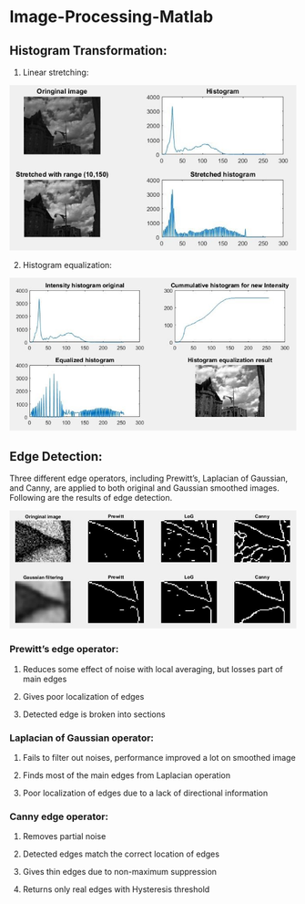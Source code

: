 # Image-Processing-Matlab


## Histogram Transformation:

1. Linear stretching:
  
  ![alt text](https://github.com/Shellyhan/Image-Processing-Matlab/raw/master/results/1.jpg)
  
2. Histogram equalization:
  
  ![alt text](https://github.com/Shellyhan/Image-Processing-Matlab/raw/master/results/2.jpg)




## Edge Detection:

  Three different edge operators, including Prewitt’s, Laplacian of Gaussian, and Canny, are applied to both original and Gaussian smoothed images. Following are the results of edge detection.
  
  ![alt text](https://github.com/Shellyhan/Image-Processing-Matlab/raw/master/results/3.jpg)

### Prewitt’s edge operator:

1.	Reduces some effect of noise with local averaging, but losses part of main edges

2.	Gives poor localization of edges

3.	Detected edge is broken into sections

### Laplacian of Gaussian operator:

1.	Fails to filter out noises, performance improved a lot on smoothed image

2.	Finds most of the main edges from Laplacian operation

3.	Poor localization of edges due to a lack of directional information

### Canny edge operator:

1.	Removes partial noise

2.	Detected edges match the correct location of edges

3.	Gives thin edges due to non-maximum suppression

4.	Returns only real edges with Hysteresis threshold
